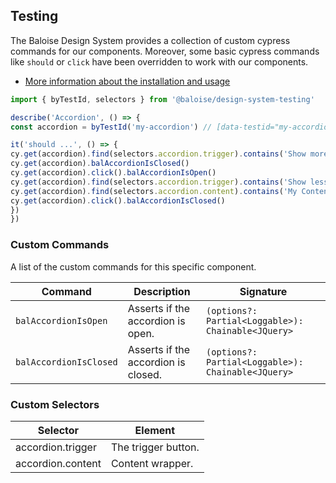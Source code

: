 ## Testing
 
The Baloise Design System provides a collection of custom cypress commands for our components. Moreover, some basic cypress commands like `should` or `click` have been overridden to work with our components.
 
- [More information about the installation and usage](?path=/docs/development-testing--page)
 
<!-- START: human documentation -->
 
```typescript
import { byTestId, selectors } from '@baloise/design-system-testing'

describe('Accordion', () => {
const accordion = byTestId('my-accordion') // [data-testid="my-accordion"]

it('should ...', () => {
cy.get(accordion).find(selectors.accordion.trigger).contains('Show more')
cy.get(accordion).balAccordionIsClosed()
cy.get(accordion).click().balAccordionIsOpen()
cy.get(accordion).find(selectors.accordion.trigger).contains('Show less')
cy.get(accordion).find(selectors.accordion.content).contains('My Content')
cy.get(accordion).click().balAccordionIsClosed()
})
})
```
 
<!-- END: human documentation -->
 
### Custom Commands
 
A list of the custom commands for this specific component.
 
| Command                | Description                         | Signature                                          |
| ---------------------- | ----------------------------------- | -------------------------------------------------- |
| `balAccordionIsOpen`   | Asserts if the accordion is open.   | `(options?: Partial<Loggable>): Chainable<JQuery>` |
| `balAccordionIsClosed` | Asserts if the accordion is closed. | `(options?: Partial<Loggable>): Chainable<JQuery>` |
 
 
### Custom Selectors

| Selector          | Element             |
| ----------------- | ------------------- |
| accordion.trigger | The trigger button. |
| accordion.content | Content wrapper.    |

